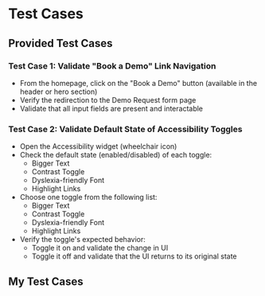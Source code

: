 # Test Cases

## Provided Test Cases

### Test Case 1: Validate "Book a Demo" Link Navigation
- From the homepage, click on the "Book a Demo" button (available in the header or hero section)
- Verify the redirection to the Demo Request form page
- Validate that all input fields are present and interactable

### Test Case 2: Validate Default State of Accessibility Toggles
- Open the Accessibility widget (wheelchair icon)
- Check the default state (enabled/disabled) of each toggle:
  - Bigger Text
  - Contrast Toggle
  - Dyslexia-friendly Font
  - Highlight Links
- Choose one toggle from the following list:
  - Bigger Text
  - Contrast Toggle
  - Dyslexia-friendly Font
  - Highlight Links
- Verify the toggle's expected behavior:
  - Toggle it on and validate the change in UI
  - Toggle it off and validate that the UI returns to its original state

## My Test Cases
